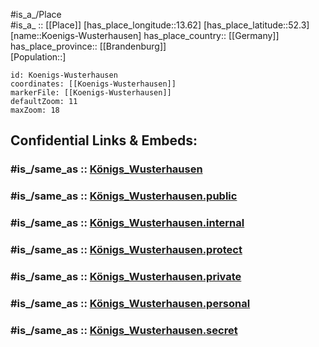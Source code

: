 ﻿---
confidential: public
isDeleted: false
location:
- 52.3
- 13.62
mapmarker: city
mapzoom:
- 7
- 12
SpocWebEntityId: 31742
tags:
- geo/City
type: City
---

#is_a_/Place  
#is_a_ :: [[Place]] 
[has_place_longitude::13.62] 
[has_place_latitude::52.3] 
[name::Koenigs-Wusterhausen] 
has_place_country:: [[Germany]]  
has_place_province:: [[Brandenburg]]  
[Population::] 



```leaflet
id: Koenigs-Wusterhausen
coordinates: [[Koenigs-Wusterhausen]] 
markerFile: [[Koenigs-Wusterhausen]] 
defaultZoom: 11 
maxZoom: 18
```


## Confidential Links & Embeds: 

### #is_/same_as :: [Königs_Wusterhausen](/_Standards/Earth/Continent/Europe/Europe~Central/Germany/Germany~East/Brandenburg/counties~Brandenburg/Dahme-Spreewald/cities~Dahme-Spreewald/Königs_Wusterhausen.md) 

### #is_/same_as :: [Königs_Wusterhausen.public](/_public/Earth/Continent/Europe/Europe~Central/Germany/Germany~East/Brandenburg/counties~Brandenburg/Dahme-Spreewald/cities~Dahme-Spreewald/Königs_Wusterhausen.public.md) 

### #is_/same_as :: [Königs_Wusterhausen.internal](/_internal/Earth/Continent/Europe/Europe~Central/Germany/Germany~East/Brandenburg/counties~Brandenburg/Dahme-Spreewald/cities~Dahme-Spreewald/Königs_Wusterhausen.internal.md) 

### #is_/same_as :: [Königs_Wusterhausen.protect](/_protect/Earth/Continent/Europe/Europe~Central/Germany/Germany~East/Brandenburg/counties~Brandenburg/Dahme-Spreewald/cities~Dahme-Spreewald/Königs_Wusterhausen.protect.md) 

### #is_/same_as :: [Königs_Wusterhausen.private](/_private/Earth/Continent/Europe/Europe~Central/Germany/Germany~East/Brandenburg/counties~Brandenburg/Dahme-Spreewald/cities~Dahme-Spreewald/Königs_Wusterhausen.private.md) 

### #is_/same_as :: [Königs_Wusterhausen.personal](/_personal/Earth/Continent/Europe/Europe~Central/Germany/Germany~East/Brandenburg/counties~Brandenburg/Dahme-Spreewald/cities~Dahme-Spreewald/Königs_Wusterhausen.personal.md) 

### #is_/same_as :: [Königs_Wusterhausen.secret](/_secret/Earth/Continent/Europe/Europe~Central/Germany/Germany~East/Brandenburg/counties~Brandenburg/Dahme-Spreewald/cities~Dahme-Spreewald/Königs_Wusterhausen.secret.md)

